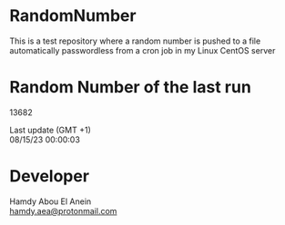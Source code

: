 # RandomNumber    
This is a test repository where a random number is pushed to a file automatically passwordless from a cron job in my Linux CentOS server    
# Random Number of the last run   
13682
      
Last update (GMT +1)    
08/15/23 00:00:03
# Developer    
Hamdy Abou El Anein   
hamdy.aea@protonmail.com
